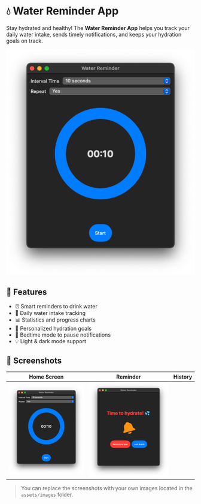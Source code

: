 # 💧 Water Reminder App

Stay hydrated and healthy! The **Water Reminder App** helps you track your daily water intake, sends timely notifications, and keeps your hydration goals on track.

![Water Reminder Screenshot](ss/home.png) <!-- Replace with your actual path -->

## 🚀 Features

- ⏰ Smart reminders to drink water
- 🧮 Daily water intake tracking
- 📊 Statistics and progress charts
- 🧑 Personalized hydration goals
- 🌙 Bedtime mode to pause notifications
- 💡 Light & dark mode support

## 📸 Screenshots

| Home Screen | Reminder | History |
|-------------|----------|---------|
| ![Home](ss/home.png) | ![Reminder](ss/reminder.png) |  |

> You can replace the screenshots with your own images located in the `assets/images` folder.

